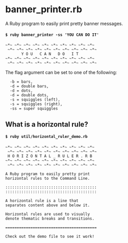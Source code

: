 # banner_printer.rb

A Ruby program to easily print pretty banner messages.

#### `$ ruby banner_printer -ss 'YOU CAN DO IT'`
```
~*~ ~*~ ~*~ ~*~ ~*~ ~*~ ~*~ ~*~ ~*~ ~*~
 ~*~ ~*~ ~*~ ~*~ ~*~ ~*~ ~*~ ~*~ ~*~ ~*~
       Y O U   C A N   D O   I T
~*~ ~*~ ~*~ ~*~ ~*~ ~*~ ~*~ ~*~ ~*~ ~*~
 ~*~ ~*~ ~*~ ~*~ ~*~ ~*~ ~*~ ~*~ ~*~ ~*~
```

The flag argument can be set to one of the following:

```
  -b = bars,
  -d = double bars,
  -d = dots,
  -d = double dots,
  -s = squiggles (left),
  -s = squiggles (right),
  -ss = super squiggles
```

## What is a horizontal rule?

#### `$ ruby util/horizontal_ruler_demo.rb`


```
~*~ ~*~ ~*~ ~*~ ~*~ ~*~ ~*~ ~*~ ~*~ ~*~
 ~*~ ~*~ ~*~ ~*~ ~*~ ~*~ ~*~ ~*~ ~*~ ~*~
 H O R I Z O N T A L _ R U L E R . R B
~*~ ~*~ ~*~ ~*~ ~*~ ~*~ ~*~ ~*~ ~*~ ~*~
 ~*~ ~*~ ~*~ ~*~ ~*~ ~*~ ~*~ ~*~ ~*~ ~*~

A Ruby program to easily pretty print
horizontal rules to the Command Line.

::::::::::::::::::::::::::::::::::::::::
::::::::::::::::::::::::::::::::::::::::

A horizontal rule is a line that
separates content above and below it.

Horizontal rules are used to visually
denote thematic breaks and transitions.

========================================

Check out the demo file to see it work!
```
